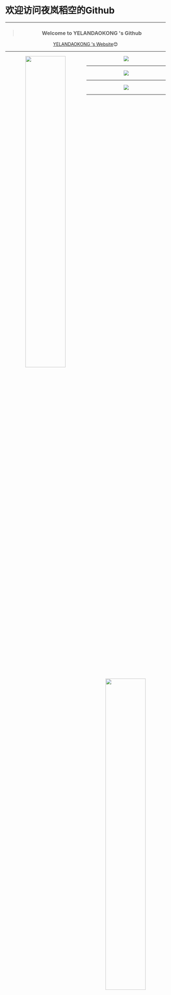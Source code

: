 # 欢迎访问夜岚稻空的Github
---

<div align="center">

  > ### Welcome to YELANDAOKONG 's Github

  [YELANDAOKONG 's Website](https://blog.ykws.xyz/)😊
  
</div>

---

<div align="center">
  <img align="left" width="50%" src="https://github-readme-stats.vercel.app/api?username=YELANDAOKONG" />
  <img align="right" width="50%" src="https://github-readme-stats.vercel.app/api/top-langs/?username=YELANDAOKONG" />
</div>



<div align="center">
  <img src="https://github-readme-activity-graph.vercel.app/graph?username=YELANDAOKONG&theme=react-dark&bg_color=20232a&hide_border=true" />
</div>

---

<div align="center">
  <img src="http://github-readme-streak-stats.herokuapp.com?user=YELANDAOKONG&border_radius=8&date_format=%5BY.%5Dn.j" />
</div>

---

<div align="center">
  <img src="https://metrics.lecoq.io/YELANDAOKONG?template=classic&config.timezone=Asia%2FShanghai" />
  <!-- <img src="https://metrics.lecoq.io/YELANDAOKONG?template=classic&calendar=1&lines=1&languages=1&isocalendar=1&base=header%2C%20activity%2C%20community%2C%20repositories%2C%20metadata&base.indepth=false&base.hireable=false&base.skip=false&isocalendar=false&isocalendar.duration=full-year&languages=false&languages.limit=12&languages.threshold=0%25&languages.other=false&languages.colors=github&languages.sections=most-used&languages.indepth=false&languages.analysis.timeout=15&languages.analysis.timeout.repositories=7.5&languages.categories=markup%2C%20programming&languages.recent.categories=markup%2C%20programming&languages.recent.load=300&languages.recent.days=14&lines=false&lines.sections=base&lines.repositories.limit=4&lines.history.limit=1&calendar=false&calendar.limit=1&config.timezone=Asia%2FHong_Kong" />  -->
</div>

---
